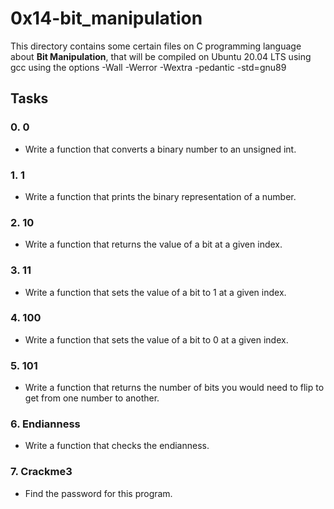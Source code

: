 # 0x14-bit_manipulation
This directory contains some certain files on C programming language about **Bit Manipulation**, that will be compiled on Ubuntu 20.04 LTS using gcc using the options -Wall -Werror -Wextra -pedantic -std=gnu89

## Tasks
### 0. 0
- Write a function that converts a binary number to an unsigned int.

### 1. 1
- Write a function that prints the binary representation of a number.

### 2. 10
- Write a function that returns the value of a bit at a given index.

### 3. 11
- Write a function that sets the value of a bit to 1 at a given index.

### 4. 100
- Write a function that sets the value of a bit to 0 at a given index.

### 5. 101
- Write a function that returns the number of bits you would need to flip to get from one number to another.

### 6. Endianness
- Write a function that checks the endianness.

### 7. Crackme3
- Find the password for this program.
